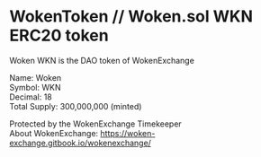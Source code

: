 # WokenToken // Woken.sol WKN ERC20 token

Woken WKN is the DAO token of WokenExchange  
  
Name: Woken  
Symbol: WKN  
Decimal: 18  
Total Supply: 300,000,000 (minted)  
  
Protected by the WokenExchange Timekeeper  
About WokenExchange: https://woken-exchange.gitbook.io/wokenexchange/
